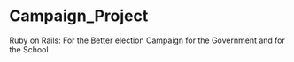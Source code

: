 # Campaign_Project
Ruby on Rails: For the Better election Campaign for the Government and for the School
